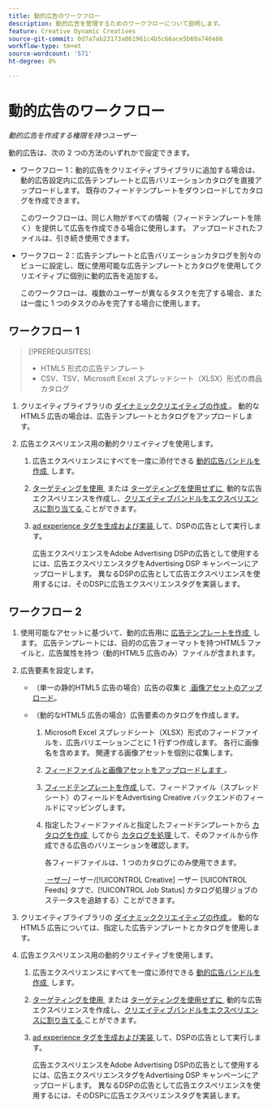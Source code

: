 ```yaml
---
title: 動的広告のワークフロー
description: 動的広告を管理するためのワークフローについて説明します。
feature: Creative Dynamic Creatives
source-git-commit: 0d7a7ab23173a061961c4b5c66ace5b69a746e86
workflow-type: tm+mt
source-wordcount: '571'
ht-degree: 0%

---
```


# 動的広告のワークフロー

*動的広告を作成する権限を持つユーザー*

動的広告は、次の 2 つの方法のいずれかで設定できます。

* ワークフロー 1：動的広告をクリエイティブライブラリに追加する場合は、動的広告設定内に広告テンプレートと広告バリエーションカタログを直接アップロードします。 既存のフィードテンプレートをダウンロードしてカタログを作成できます。

  このワークフローは、同じ人物がすべての情報（フィードテンプレートを除く）を提供して広告を作成できる場合に使用します。 アップロードされたファイルは、引き続き使用できます。

* ワークフロー 2：広告テンプレートと広告バリエーションカタログを別々のビューに設定し、既に使用可能な広告テンプレートとカタログを使用してクリエイティブに個別に動的広告を追加する。

  このワークフローは、複数のユーザーが異なるタスクを完了する場合、または一度に 1 つのタスクのみを完了する場合に使用します。

## ワークフロー 1

>[!PREREQUISITES]
>
>* HTML5 形式の広告テンプレート
>* CSV、TSV、Microsoft Excel スプレッドシート（XLSX）形式の商品カタログ

1. クリエイティブライブラリの [&#x200B; ダイナミッククリエイティブの作成 &#x200B;](/help/creative/creative-libraries/creative-add-dynamic.md)。 動的なHTML5 広告の場合は、広告テンプレートとカタログをアップロードします。

1. 広告エクスペリエンス用の動的クリエイティブを使用します。

   1. 広告エクスペリエンスにすべてを一度に添付できる [&#x200B; 動的広告バンドルを作成 &#x200B;](/help/creative/creative-libraries/bundle-manage.md) します。

   1. [&#x200B; ターゲティングを使用 &#x200B;](/help/creative/experiences/experience-create-targeting.md) または [&#x200B; ターゲティングを使用せずに &#x200B;](/help/creative/experiences/experience-create-no-targeting.md) 動的な広告エクスペリエンスを作成し、[&#x200B; クリエイティブバンドルをエクスペリエンスに割り当てる &#x200B;](/help/creative/experiences/experience-assign-creative-bundles.md) ことができます。

   1. [ad experience タグを生成および実装 &#x200B;](/help/creative/experiences/experience-tag-export.md) して、DSPの広告として実行します。

      広告エクスペリエンスをAdobe Advertising DSPの広告として使用するには、広告エクスペリエンスタグをAdvertising DSP キャンペーンにアップロードします。 異なるDSPの広告として広告エクスペリエンスを使用するには、そのDSPに広告エクスペリエンスタグを実装します。

## ワークフロー 2

1. 使用可能なアセットに基づいて、動的広告用に [&#x200B; 広告テンプレートを作成 &#x200B;](/help/creative/ad-templates/ad-template-manage.md) します。 広告テンプレートには、目的の広告フォーマットを持つHTML5 ファイルと、広告属性を持つ（動的HTML5 広告のみ）ファイルが含まれます。

1. 広告要素を設定します。

   * （単一の静的HTML5 広告の場合）広告の収集と [&#x200B; 画像アセットのアップロード &#x200B;](/help/creative/feeds/asset-manage.md)。

   * （動的なHTML5 広告の場合）広告要素のカタログを作成します。

      1. Microsoft Excel スプレッドシート（XLSX）形式のフィードファイルを、広告バリエーションごとに 1 行ずつ作成します。 各行に画像名を含めます。 関連する画像アセットを個別に収集します。

      1. [&#x200B; フィードファイルと画像アセットをアップロードします &#x200B;](/help/creative/feeds/asset-manage.md)。

      1. [&#x200B; フィードテンプレートを作成 &#x200B;](/help/creative/feeds/feed-template-manage.md) して、フィードファイル（スプレッドシート）のフィールドをAdvertising Creative バックエンドのフィールドにマッピングします。

      1. 指定したフィードファイルと指定したフィードテンプレートから [&#x200B; カタログを作成 &#x200B;](/help/creative/feeds/catalog-manage.md#feed-catalog-create) してから [&#x200B; カタログを処理 &#x200B;](/help/creative/feeds/catalog-manage.md#feed-catalog-process) して、そのファイルから作成できる広告のバリエーションを確認します。

         各フィードファイルは、1 つのカタログにのみ使用できます。

         [&#x200B; ーザー/](/help/creative/feeds/job-status-track.md) ーザー/[!UICONTROL Creative] ーザー [!UICONTROL Feeds] タブで、[!UICONTROL Job Status] カタログ処理ジョブのステータスを追跡する）ことができます。

1. クリエイティブライブラリの [&#x200B; ダイナミッククリエイティブの作成 &#x200B;](/help/creative/creative-libraries/creative-add-dynamic.md)。 動的なHTML5 広告については、指定した広告テンプレートとカタログを使用します。

1. 広告エクスペリエンス用の動的クリエイティブを使用します。

   1. 広告エクスペリエンスにすべてを一度に添付できる [&#x200B; 動的広告バンドルを作成 &#x200B;](/help/creative/creative-libraries/bundle-manage.md) します。

   1. [&#x200B; ターゲティングを使用 &#x200B;](/help/creative/experiences/experience-create-targeting.md) または [&#x200B; ターゲティングを使用せずに &#x200B;](/help/creative/experiences/experience-create-no-targeting.md) 動的な広告エクスペリエンスを作成し、[&#x200B; クリエイティブバンドルをエクスペリエンスに割り当てる &#x200B;](/help/creative/experiences/experience-assign-creative-bundles.md) ことができます。

   1. [ad experience タグを生成および実装 &#x200B;](/help/creative/experiences/experience-tag-export.md) して、DSPの広告として実行します。

      広告エクスペリエンスをAdobe Advertising DSPの広告として使用するには、広告エクスペリエンスタグをAdvertising DSP キャンペーンにアップロードします。 異なるDSPの広告として広告エクスペリエンスを使用するには、そのDSPに広告エクスペリエンスタグを実装します。
